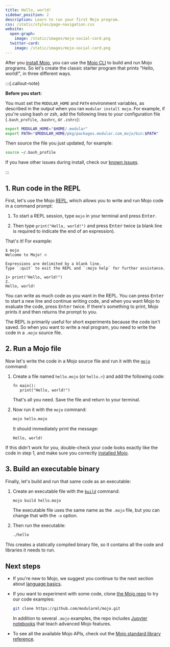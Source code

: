 ```yaml
---
title: Hello, world!
sidebar_position: 2
description: Learn to run your first Mojo program.
css: /static/styles/page-navigation.css
website:
  open-graph:
    image: /static/images/mojo-social-card.png
  twitter-card:
    image: /static/images/mojo-social-card.png
---
```


After you [install Mojo](/mojo/manual/get-started/setup.html), you can use the
[Mojo CLI](/mojo/cli/) to build and run Mojo programs. So let's create the
classic starter program that prints "Hello, world!", in three different ways.

:::{.callout-note}

**Before you start:**

You must set the `MODULAR_HOME` and `PATH` environment variables, as described
in the output when you ran `modular install mojo`. For example, if you're using
bash or zsh, add the following lines to your configuration file
(`.bash_profile`, `.bashrc`, or `.zshrc`):

```sh
export MODULAR_HOME="$HOME/.modular"
export PATH="$MODULAR_HOME/pkg/packages.modular.com_mojo/bin:$PATH"
```

Then source the file you just updated, for example:

```sh
source ~/.bash_profile
```

If you have other issues during install, check our [known
issues](/mojo/roadmap.html#mojo-sdk-known-issues).

:::

## 1. Run code in the REPL

First, let's use the Mojo
[REPL](https://en.wikipedia.org/wiki/Read%E2%80%93eval%E2%80%93print_loop),
which allows you to write and run Mojo code in a command prompt:

1. To start a REPL session, type `mojo` in your terminal and press
   <kbd>Enter</kbd>.

2. Then type `print("Hello, world!")` and press <kbd>Enter</kbd> twice
(a blank line is required to indicate the end of an expression).

That's it! For example:

```text
$ mojo
Welcome to Mojo! 🔥

Expressions are delimited by a blank line.
Type `:quit` to exit the REPL and `:mojo help` for further assistance.

1> print("Hello, world!")
2.
Hello, world!
```

You can write as much code as you want in the REPL. You can press
<kbd>Enter</kbd> to start a new line and continue writing code, and when you
want Mojo to evaluate the code, press <kbd>Enter</kbd> twice. If there's
something to print, Mojo prints it and then returns the prompt to you.

The REPL is primarily useful for short experiments because the code isn't
saved. So when you want to write a real program, you need to write the code in
a `.mojo` source file.

## 2. Run a Mojo file

Now let's write the code in a Mojo source file and run it with the
[`mojo`](/mojo/cli/) command:

1. Create a file named `hello.mojo` (or `hello.🔥`) and add the following code:

   ```mojo
   fn main():
      print("Hello, world!")
   ```

   That's all you need. Save the file and return to your terminal.

2. Now run it with the `mojo` command:

    ```sh
    mojo hello.mojo
    ```

    It should immediately print the message:

    ```text
    Hello, world!
    ```

If this didn't work for you, double-check your code looks exactly like the code
in step 1, and make sure you correctly [installed
Mojo](/mojo/manual/get-started/#install-mojo).

## 3. Build an executable binary

Finally, let's build and run that same code as an executable:

1. Create an executable file with the [`build`](/mojo/cli/build.html) command:

    ```sh
    mojo build hello.mojo
    ```

    The executable file uses the same name as the `.mojo` file, but
    you can change that with the `-o` option.

2. Then run the executable:

    ```sh
    ./hello
    ```

This creates a statically compiled binary file, so it contains all the code and
libraries it needs to run.

## Next steps

- If you're new to Mojo, we suggest you continue to the next section about
  [language basics](/mojo/manual/basics.html).

- If you want to experiment with some code, clone [the Mojo
repo](https://github.com/modularml/mojo/) to try our code examples:

  ```sh
  git clone https://github.com/modularml/mojo.git
  ```

  In addition to several `.mojo` examples, the repo includes [Jupyter
  notebooks](https://github.com/modularml/mojo/tree/main/examples/notebooks#readme)
  that teach advanced Mojo features.

- To see all the available Mojo APIs, check out the [Mojo standard library
  reference](/mojo/lib.html).
